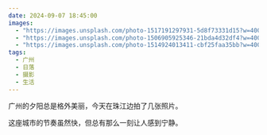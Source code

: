 ```yaml
---
date: 2024-09-07 18:45:00
images:
  - "https://images.unsplash.com/photo-1517191297931-5d8f73331d15?w=400"
  - "https://images.unsplash.com/photo-1506905925346-21bda4d32df4?w=400"
  - "https://images.unsplash.com/photo-1514924013411-cbf25faa35bb?w=400"
tags:
  - 广州
  - 日落
  - 摄影
  - 生活
---
```


广州的夕阳总是格外美丽，今天在珠江边拍了几张照片。

这座城市的节奏虽然快，但总有那么一刻让人感到宁静。